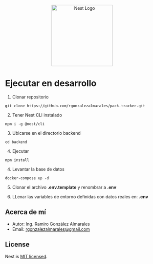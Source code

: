 <p align="center">
  <a href="http://nestjs.com/" target="blank"><img src="https://nestjs.com/img/logo-small.svg" width="200" alt="Nest Logo" /></a>
</p>

# Ejecutar en desarrollo
1. Clonar repositorio
```
git clone https://github.com/rgonzalezalmarales/pack-tracker.git
```

2. Tener Nest CLI instalado
```
npm i -g @nest/cli
```

3. Ubicarse en el directorio backend
```
cd backend
```

4. Ejecutar
```
npm install
```

4. Levantar la base de datos
```
docker-compose up -d
```

5. Clonar el archivo __.env.template__ y renombrar a __.env__

6. LLenar las variables de entorno definidas con datos reales en: __.env__


## Acerca de mí

- Autor: Ing. Ramiro González Almarales
- Email: rgonzalezalmarales@gmail.com

## License

Nest is [MIT licensed](LICENSE).
